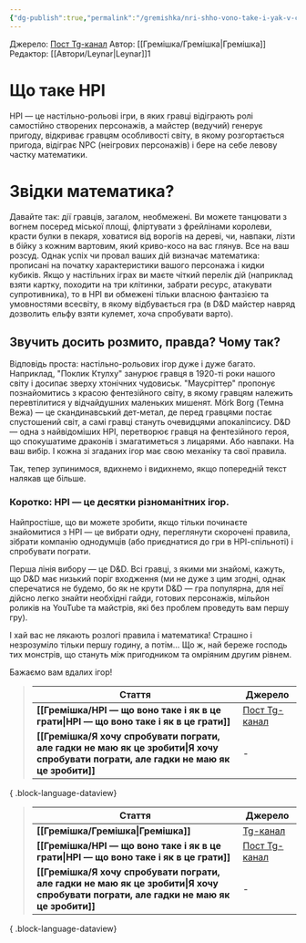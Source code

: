```yaml
---
{"dg-publish":true,"permalink":"/gremishka/nri-shho-vono-take-i-yak-v-cze-grati/"}
---
```


Джерело:  [Пост Tg-канал](https://t.me/gremishkaua/7)
Автор: [[Гремішка/Гремішка\|Гремішка]]
Редактор: [[Автори/Leynar\|Leynar]]1

# Що таке НРІ
НРІ — це настільно-рольові ігри, в яких гравці відіграють ролі самостійно створених персонажів, а майстер (ведучий) генерує пригоду, відкриває гравцям особливості світу, в якому розгортається пригода, відіграє NPC (неігрових персонажів) і бере на себе левову частку математики.  

# Звідки математика?

Давайте так: дії гравців, загалом, необмежені. Ви можете танцювати з вогнем посеред міської площі, фліртувати з фрейлінами королеви, красти булки в пекаря, ховатися від ворогів на дереві, чи, навпаки, лізти в бійку з кожним вартовим, який криво-косо на вас глянув. Все на ваш розсуд. Однак успіх чи провал ваших дій визначає математика: прописані на початку характеристики вашого персонажа і кидки кубиків. Якщо у настільних іграх ви маєте чіткий перелік дій (наприклад взяти картку, походити на три клітинки, забрати ресурс, атакувати супротивника), то в НРІ ви обмежені тільки власною фантазією та умовностями всесвіту, в якому відбувається гра (в D&D майстер навряд дозволить ельфу взяти кулемет, хоча спробувати варто).

## Звучить досить розмито, правда? Чому так? 

Відповідь проста: настільно-рольових ігор дуже і дуже багато. Наприклад, "Поклик Ктулху" занурює гравця в 1920-ті роки нашого світу і досипає зверху хтонічних чудовиськ. "Маусріттер" пропонує познайомитись з красою фентезійного світу, в якому гравцям належить перевтілитися у відчайдушних маленьких мишенят. Mörk Borg (Темна Вежа) — це скандинавський дет-метал, де перед гравцями постає спустошений світ, а самі гравці стануть очевидцями апокаліпсису. D&D — одна з найвідоміших НРІ, перетворює гравця на фентезійного героя, що спокушатиме драконів і змагатиметься з лицарями. Або навпаки. На ваш вибір. І кожна зі згаданих ігор має свою механіку та свої правила.

Так, тепер зупинимося, вдихнемо і видихнемо, якщо попередній текст налякав ще більше.

### Коротко: НРІ — це десятки різноманітних ігор. 

Найпростіше, що ви можете зробити, якщо тільки починаєте знайомитися з НРІ — це вибрати одну, переглянути скорочені правила, зібрати компанію однодумців (або приєднатися до гри в НРІ-спільноті) і спробувати пограти.

Перша лінія вибору — це D&D. Всі гравці, з якими ми знайомі, кажуть, що D&D має низький поріг входження (ми не дуже з цим згодні, однак сперечатися не будемо, бо як не крути D&D — гра популярна, для неї дійсно легко знайти необхідні гайди, готових персонажів, мільйон роликів на YouTube та майстрів, які без проблем проведуть вам першу гру).

І хай вас не лякають розлогі правила і математика! Страшно і незрозуміло тільки першу годину, а потім… Що ж, най береже господь тих монстрів, що стануть між пригодником та омріяним другим рівнем.

Бажаємо вам вдалих ігор!

>  | Стаття                                                                                                                                   | Джерело                                     |
> | ---------------------------------------------------------------------------------------------------------------------------------------- | ------------------------------------------- |
> | **[[Гремішка/НРІ — що воно таке і як в це грати\|НРІ — що воно таке і як в це грати]]**                                               | [Пост Tg-канал](https://t.me/gremishkaua/7) |
> | **[[Гремішка/Я хочу спробувати пограти, але гадки не маю як це зробити\|Я хочу спробувати пограти, але гадки не маю як це зробити]]** | \-                                          |
> 
{ .block-language-dataview}


>  | Стаття                                                                                                                                   | Джерело                                     |
> | ---------------------------------------------------------------------------------------------------------------------------------------- | ------------------------------------------- |
> | **[[Гремішка/Гремішка\|Гремішка]]**                                                                                                   | [Tg-канал](https://t.me/gremishkaua)        |
> | **[[Гремішка/НРІ — що воно таке і як в це грати\|НРІ — що воно таке і як в це грати]]**                                               | [Пост Tg-канал](https://t.me/gremishkaua/7) |
> | **[[Гремішка/Я хочу спробувати пограти, але гадки не маю як це зробити\|Я хочу спробувати пограти, але гадки не маю як це зробити]]** | \-                                          |
> 
{ .block-language-dataview}
